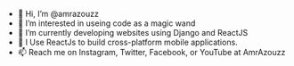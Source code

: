 - 👋 Hi, I’m @amrazouzz
- 👀 I’m interested in useing code as a magic wand
- 🌱 I’m currently developing websites using Django and ReactJS
- 📱 I Use ReactJs to build cross-platform mobile applications.
- 📫 Reach me on Instagram, Twitter, Facebook, or YouTube at AmrAzouzz

<!---
amrazouzz/amrazouzz is a ✨ special ✨ repository because its `README.md` (this file) appears on your GitHub profile.
You can click the Preview link to take a look at your changes.
--->
